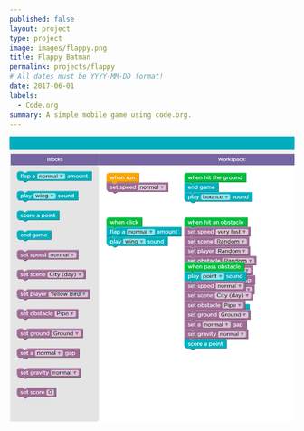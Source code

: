 ```yaml
---
published: false
layout: project
type: project
image: images/flappy.png
title: Flappy Batman
permalink: projects/flappy
# All dates must be YYYY-MM-DD format!
date: 2017-06-01
labels:
  - Code.org
summary: A simple mobile game using code.org.
---
```


<div class="ui small rounded images">
  <img class="ui image" src="../images/flappy code.png">
</div>
